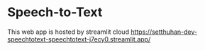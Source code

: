 # Speech-to-Text
This web app is hosted by streamlit cloud
https://setthuhan-dev-speechtotext-speechtotext-j7ecy0.streamlit.app/
